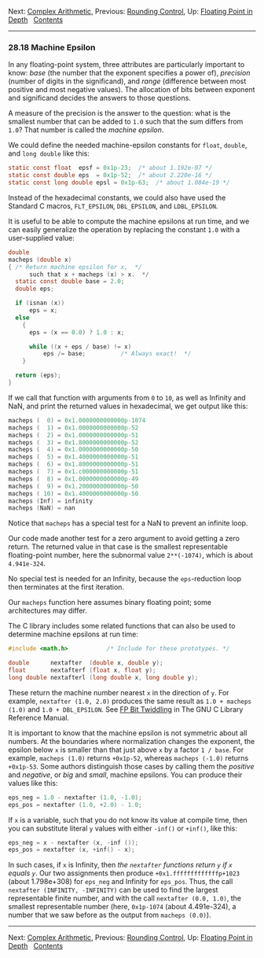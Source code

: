 Next: [Complex Arithmetic](Complex-Arithmetic.md), Previous: [Rounding
Control](Rounding-Control.md), Up: [Floating Point in
Depth](Floating-Point-in-Depth.md)  
[Contents](index.md#SEC_Contents "Table of contents")  

------------------------------------------------------------------------


### 28.18 Machine Epsilon 


In any floating-point system, three attributes are particularly
important to know: *base* (the number that the exponent specifies a
power of), *precision* (number of digits in the significand), and
*range* (difference between most positive and most negative values). The
allocation of bits between exponent and significand decides the answers
to those questions.

A measure of the precision is the answer to the question: what is the
smallest number that can be added to `1.0` such that the sum differs
from `1.0`? That number is called the *machine epsilon*.

We could define the needed machine-epsilon constants for `float`,
`double`, and `long double` like this:

``` C
static const float  epsf = 0x1p-23;  /* about 1.192e-07 */
static const double eps  = 0x1p-52;  /* about 2.220e-16 */
static const long double epsl = 0x1p-63;  /* about 1.084e-19 */
```

Instead of the hexadecimal constants, we could also have used the
Standard C macros, `FLT_EPSILON`, `DBL_EPSILON`, and `LDBL_EPSILON`.

It is useful to be able to compute the machine epsilons at run time, and
we can easily generalize the operation by replacing the constant `1.0`
with a user-supplied value:

``` C
double
macheps (double x)
{ /* Return machine epsilon for x,  */
      such that x + macheps (x) > x.  */
  static const double base = 2.0;
  double eps;

  if (isnan (x))
      eps = x;
  else
    {
      eps = (x == 0.0) ? 1.0 : x;

      while ((x + eps / base) != x)
          eps /= base;          /* Always exact!  */
    }

  return (eps);
}
```

If we call that function with arguments from `0` to `10`, as well as
Infinity and NaN, and print the returned values in hexadecimal, we get
output like this:

``` C
macheps (  0) = 0x1.0000000000000p-1074
macheps (  1) = 0x1.0000000000000p-52
macheps (  2) = 0x1.0000000000000p-51
macheps (  3) = 0x1.8000000000000p-52
macheps (  4) = 0x1.0000000000000p-50
macheps (  5) = 0x1.4000000000000p-51
macheps (  6) = 0x1.8000000000000p-51
macheps (  7) = 0x1.c000000000000p-51
macheps (  8) = 0x1.0000000000000p-49
macheps (  9) = 0x1.2000000000000p-50
macheps ( 10) = 0x1.4000000000000p-50
macheps (Inf) = infinity
macheps (NaN) = nan
```

Notice that `macheps` has a special test for a NaN to prevent an
infinite loop.

Our code made another test for a zero argument to avoid getting a zero
return. The returned value in that case is the smallest representable
floating-point number, here the subnormal value `2**(-1074)`, which is
about `4.941e-324`.

No special test is needed for an Infinity, because the `eps`-reduction
loop then terminates at the first iteration.

Our `macheps` function here assumes binary floating point; some
architectures may differ.

The C library includes some related functions that can also be used to
determine machine epsilons at run time:

``` C
#include <math.h>           /* Include for these prototypes. */

double      nextafter  (double x, double y);
float       nextafterf (float x, float y);
long double nextafterl (long double x, long double y);
```

These return the machine number nearest `x` in the direction
of `y`. For example, `nextafter (1.0, 2.0)` produces the same
result as `1.0 + macheps (1.0)` and `1.0 + DBL_EPSILON`. See [FP Bit
Twiddling](https://www.gnu.org/software/libc/manual/html_node/FP-Bit-Twiddling.md#FP-Bit-Twiddling)
in The GNU C Library Reference Manual.

It is important to know that the machine epsilon is not symmetric about
all numbers. At the boundaries where normalization changes the exponent,
the epsilon below `x` is smaller than that just above
`x` by a factor `1 / base`. For example, `macheps (1.0)`
returns `+0x1p-52`, whereas `macheps (-1.0)` returns `+0x1p-53`. Some
authors distinguish those cases by calling them the *positive* and
*negative*, or *big* and *small*, machine epsilons. You can produce
their values like this:

``` C
eps_neg = 1.0 - nextafter (1.0, -1.0);
eps_pos = nextafter (1.0, +2.0) - 1.0;
```

If `x` is a variable, such that you do not know its value at
compile time, then you can substitute literal `y` values with
either `-inf()` or `+inf()`, like this:

``` C
eps_neg = x - nextafter (x, -inf ());
eps_pos = nextafter (x, +inf() - x);
```

In such cases, if `x` is Infinity, then *the `nextafter`
functions return `y` if `x` equals
`y`*. Our two assignments then produce
`+0x1.fffffffffffffp+1023` (about 1.798e+308) for `eps_neg`
and Infinity for `eps_pos`. Thus, the call
`nextafter (INFINITY, -INFINITY)` can be used to find the largest
representable finite number, and with the call `nextafter (0.0, 1.0)`,
the smallest representable number (here, `0x1p-1074` (about 4.491e-324),
a number that we saw before as the output from `macheps (0.0)`).

------------------------------------------------------------------------

Next: [Complex Arithmetic](Complex-Arithmetic.md), Previous: [Rounding
Control](Rounding-Control.md), Up: [Floating Point in
Depth](Floating-Point-in-Depth.md)  
[Contents](index.md#SEC_Contents "Table of contents")  
